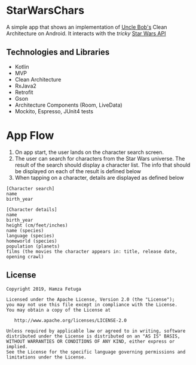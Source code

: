 # StarWarsChars
A simple app that shows an implementation of [Uncle Bob's](https://blog.cleancoder.com/uncle-bob/2012/08/13/the-clean-architecture.html) Clean Architecture on Android. It interacts with the _tricky_ [Star Wars API](https://swapi.co/)

Technologies and Libraries
-----------------
- Kotlin
- MVP
- Clean Architecture
- RxJava2
- Retrofit
- Gson
- Architecture Components (Room, LiveData)
- Mockito, Espresso, JUnit4 tests

# App Flow
1. On app start, the user lands on the character search screen.
2. The user can search for characters from the Star Wars universe. The result of the search should display a character list. The info that should be displayed on each of the result is defined below
3. When tapping on a character, details are displayed as defined below

```
[Character search]
name
birth_year
```

```
[Character details]
name
birth_year
height (cm/feet/inches)
name (species)
language (species)
homeworld (species)
population (planets)
films (the movies the character appears in: title, release date, opening crawl)
```

## License

    Copyright 2019, Hamza Fetuga

    Licensed under the Apache License, Version 2.0 (the "License");
    you may not use this file except in compliance with the License.
    You may obtain a copy of the License at

       http://www.apache.org/licenses/LICENSE-2.0

    Unless required by applicable law or agreed to in writing, software
    distributed under the License is distributed on an "AS IS" BASIS,
    WITHOUT WARRANTIES OR CONDITIONS OF ANY KIND, either express or implied.
    See the License for the specific language governing permissions and
    limitations under the License.